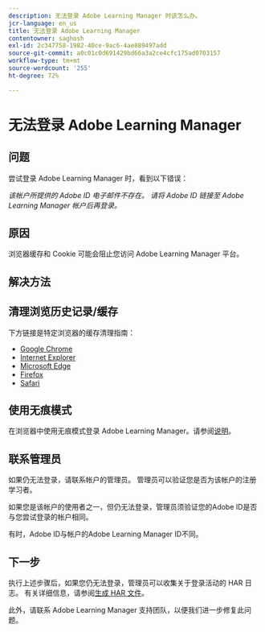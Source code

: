 ```yaml
---
description: 无法登录 Adobe Learning Manager 时该怎么办。
jcr-language: en_us
title: 无法登录 Adobe Learning Manager
contentowner: saghosh
exl-id: 2c347758-1982-40ce-9ac6-4ae889497add
source-git-commit: a0c01c0d691429bd66a3a2ce4cfc175ad0703157
workflow-type: tm+mt
source-wordcount: '255'
ht-degree: 72%

---
```


# 无法登录 Adobe Learning Manager

## 问题

尝试登录 Adobe Learning Manager 时，看到以下错误：

*该帐户所提供的 Adobe ID 电子邮件不存在。 请将 Adobe ID 链接至 Adobe Learning Manager 帐户后再登录。*

<!--![](assets/prime-error-message.png)-->

## 原因

浏览器缓存和 Cookie 可能会阻止您访问 Adobe Learning Manager 平台。

## 解决方法

## 清理浏览历史记录/缓存

下方链接是特定浏览器的缓存清理指南：

* [Google Chrome](https://support.google.com/accounts/answer/32050?co=GENIE.Platform%3DDesktop&hl=zh-Hans)
* [Internet Explorer](https://kb.wisc.edu/page.php?id=1514)
* [Microsoft Edge](https://www.bitdefender.com/support/how-to-clear-the-cache-and-cookies%C2%A0in-microsoft-edge-1914.html)
* [Firefox](https://kb.iu.edu/d/ahic)
* [Safari](https://oit.colorado.edu/tutorial/clear-web-browser-cache-safari-6)

## 使用无痕模式

在浏览器中使用无痕模式登录 Adobe Learning Manager。请参阅[说明](https://support.google.com/chrome/answer/95464?co=GENIE.Platform%3DDesktop&hl=cn&oco=0)。

## 联系管理员

如果仍无法登录，请联系帐户的管理员。 管理员可以验证您是否为该帐户的注册学习者。

如果您是该帐户的使用者之一，但仍无法登录，管理员须验证您的Adobe ID是否与您尝试登录的帐户相同。

有时，Adobe ID与帐户的Adobe Learning Manager ID不同。

## 下一步

执行上述步骤后，如果您仍无法登录，管理员可以收集关于登录活动的 HAR 日志。 有关详细信息，请参阅[生成 HAR 文件](/help/migrated/kb/generate-har-file.md)。

此外，请联系 Adobe Learning Manager 支持团队，以便我们进一步修复此问题。
